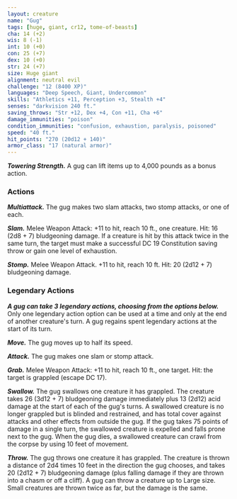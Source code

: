 ```yaml
---
layout: creature
name: "Gug"
tags: [huge, giant, cr12, tome-of-beasts]
cha: 14 (+2)
wis: 8 (-1)
int: 10 (+0)
con: 25 (+7)
dex: 10 (+0)
str: 24 (+7)
size: Huge giant
alignment: neutral evil
challenge: "12 (8400 XP)"
languages: "Deep Speech, Giant, Undercommon"
skills: "Athletics +11, Perception +3, Stealth +4"
senses: "darkvision 240 ft."
saving_throws: "Str +12, Dex +4, Con +11, Cha +6"
damage_immunities: "poison"
condition_immunities: "confusion, exhaustion, paralysis, poisoned"
speed: "40 ft."
hit_points: "270 (20d12 + 140)"
armor_class: "17 (natural armor)"
---
```


***Towering Strength.*** A gug can lift items up to 4,000 pounds as a bonus action.

### Actions

***Multiattack.*** The gug makes two slam attacks, two stomp attacks, or one of each.

***Slam.*** Melee Weapon Attack: +11 to hit, reach 10 ft., one creature. Hit: 16 (2d8 + 7) bludgeoning damage. If a creature is hit by this attack twice in the same turn, the target must make a successful DC 19 Constitution saving throw or gain one level of exhaustion.

***Stomp.*** Melee Weapon Attack. +11 to hit, reach 10 ft. Hit: 20 (2d12 + 7) bludgeoning damage.

### Legendary Actions

***A gug can take 3 legendary actions, choosing from the options below.*** Only one legendary action option can be used at a time and only at the end of another creature's turn. A gug regains spent legendary actions at the start of its turn.

***Move.*** The gug moves up to half its speed.

***Attack.*** The gug makes one slam or stomp attack.

***Grab.*** Melee Weapon Attack: +11 to hit, reach 10 ft., one target. Hit: the target is grappled (escape DC 17).

***Swallow.*** The gug swallows one creature it has grappled. The creature takes 26 (3d12 + 7) bludgeoning damage immediately plus 13 (2d12) acid damage at the start of each of the gug's turns. A swallowed creature is no longer grappled but is blinded and restrained, and has total cover against attacks and other effects from outside the gug. If the gug takes 75 points of damage in a single turn, the swallowed creature is expelled and falls prone next to the gug. When the gug dies, a swallowed creature can crawl from the corpse by using 10 feet of movement.

***Throw.*** The gug throws one creature it has grappled. The creature is thrown a distance of 2d4 times 10 feet in the direction the gug chooses, and takes 20 (2d12 + 7) bludgeoning damage (plus falling damage if they are thrown into a chasm or off a cliff). A gug can throw a creature up to Large size. Small creatures are thrown twice as far, but the damage is the same.

